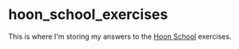 # hoon_school_exercises

This is where I'm storing my answers to the [Hoon School](https://developers.urbit.org/guides/core/hoon-school) exercises.
